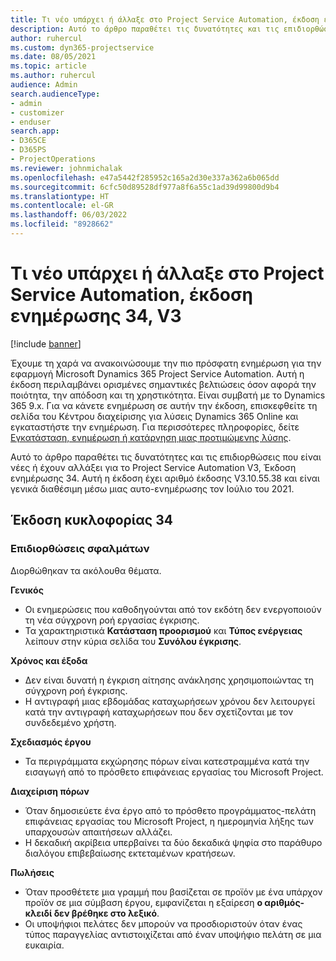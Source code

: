```yaml
---
title: Τι νέο υπάρχει ή άλλαξε στο Project Service Automation, έκδοση ενημέρωσης 34, V3
description: Αυτό το άρθρο παραθέτει τις δυνατότητες και τις επιδιορθώσεις που είναι διαθέσιμες στο Project Service Automation, Έκδοση ενημέρωσης 34, V3.
author: ruhercul
ms.custom: dyn365-projectservice
ms.date: 08/05/2021
ms.topic: article
ms.author: ruhercul
audience: Admin
search.audienceType:
- admin
- customizer
- enduser
search.app:
- D365CE
- D365PS
- ProjectOperations
ms.reviewer: johnmichalak
ms.openlocfilehash: e47a5442f285952c165a2d30e337a362a6b065dd
ms.sourcegitcommit: 6cfc50d89528df977a8f6a55c1ad39d99800d9b4
ms.translationtype: HT
ms.contentlocale: el-GR
ms.lasthandoff: 06/03/2022
ms.locfileid: "8928662"
---
```

# <a name="whats-new-or-changed-in-project-service-automation-update-release-34-v3"></a>Τι νέο υπάρχει ή άλλαξε στο Project Service Automation, έκδοση ενημέρωσης 34, V3

[!include [banner](../includes/psa-now-project-operations.md)]

Έχουμε τη χαρά να ανακοινώσουμε την πιο πρόσφατη ενημέρωση για την εφαρμογή Microsoft Dynamics 365 Project Service Automation. Αυτή η έκδοση περιλαμβάνει ορισμένες σημαντικές βελτιώσεις όσον αφορά την ποιότητα, την απόδοση και τη χρηστικότητα. Είναι συμβατή με το Dynamics 365 9.x. Για να κάνετε ενημέρωση σε αυτήν την έκδοση, επισκεφθείτε τη σελίδα του Κέντρου διαχείρισης για λύσεις Dynamics 365 Online και εγκαταστήστε την ενημέρωση. Για περισσότερες πληροφορίες, δείτε [Εγκατάσταση, ενημέρωση ή κατάργηση μιας προτιμώμενης λύσης](/power-platform/admin/install-remove-preferred-solution).

Αυτό το άρθρο παραθέτει τις δυνατότητες και τις επιδιορθώσεις που είναι νέες ή έχουν αλλάξει για το Project Service Automation V3, Έκδοση ενημέρωσης 34. Αυτή η έκδοση έχει αριθμό έκδοσης V3.10.55.38 και είναι γενικά διαθέσιμη μέσω μιας αυτο-ενημέρωσης τον Ιούλιο του 2021.

## <a name="update-release-34"></a>Έκδοση κυκλοφορίας 34

### <a name="bug-fixes"></a>Επιδιορθώσεις σφαλμάτων
Διορθώθηκαν τα ακόλουθα θέματα.

**Γενικός**

- Οι ενημερώσεις που καθοδηγούνται από τον εκδότη δεν ενεργοποιούν τη νέα σύγχρονη ροή εργασίας έγκρισης.
- Τα χαρακτηριστικά **Κατάσταση προορισμού** και **Τύπος ενέργειας** λείπουν στην κύρια σελίδα του **Συνόλου έγκρισης**.

**Χρόνος και έξοδα**

- Δεν είναι δυνατή η έγκριση αίτησης ανάκλησης χρησιμοποιώντας τη σύγχρονη ροή έγκρισης.
- Η αντιγραφή μιας εβδομάδας καταχωρήσεων χρόνου δεν λειτουργεί κατά την αντιγραφή καταχωρήσεων που δεν σχετίζονται με τον συνδεδεμένο χρήστη.

**Σχεδιασμός έργου**

- Τα περιγράμματα εκχώρησης πόρων είναι κατεστραμμένα κατά την εισαγωγή από το πρόσθετο επιφάνειας εργασίας του Microsoft Project.

**Διαχείριση πόρων**

- Όταν δημοσιεύετε ένα έργο από το πρόσθετο προγράμματος-πελάτη επιφάνειας εργασίας του Microsoft Project, η ημερομηνία λήξης των υπαρχουσών απαιτήσεων αλλάζει.
- Η δεκαδική ακρίβεια υπερβαίνει τα δύο δεκαδικά ψηφία στο παράθυρο διαλόγου επιβεβαίωσης εκτεταμένων κρατήσεων.

**Πωλήσεις**

- Όταν προσθέτετε μια γραμμή που βασίζεται σε προϊόν με ένα υπάρχον προϊόν σε μια σύμβαση έργου, εμφανίζεται η εξαίρεση **ο αριθμός-κλειδί δεν βρέθηκε στο λεξικό**.
- Οι υποψήφιοι πελάτες δεν μπορούν να προσδιοριστούν όταν ένας τύπος παραγγελίας αντιστοιχίζεται από έναν υποψήφιο πελάτη σε μια ευκαιρία.
